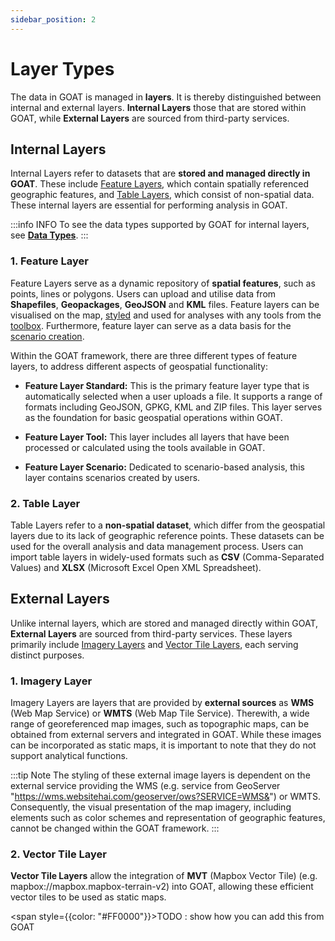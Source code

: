 ```yaml
---
sidebar_position: 2
---
```


# Layer Types

The data in GOAT is managed in **layers**. It is thereby distinguished between internal and external layers. **Internal Layers** those that are stored within GOAT, while **External Layers** are sourced from third-party services.

## Internal Layers 

Internal Layers refer to datasets that are **stored and managed directly in GOAT**. These include [Feature Layers](#1-feature-layer), which contain spatially referenced geographic features, and [Table Layers](#2-table-layer), which consist of non-spatial data. These internal layers are essential for performing analysis in GOAT.

:::info INFO
To see the data types supported by GOAT for internal layers, see [**Data Types**](../data/data_types).
:::

### 1. Feature Layer
Feature Layers serve as a dynamic repository of **spatial features**, such as points, lines or polygons. Users can upload and utilise data from **Shapefiles**, **Geopackages**, **GeoJSON** and **KML** files. Feature layers can be visualised on the map, [styled](../map/layer_design/styling) and used for analyses with any tools from the [toolbox](../category/toolbox). Furthermore, feature layer can serve as a data basis for the [scenario creation](../category/scenarios).

Within the GOAT framework, there are three different types of feature layers, to address different aspects of geospatial functionality:

- **Feature Layer Standard:** This is the primary feature layer type that is automatically selected when a user uploads a file. It supports a range of formats including GeoJSON, GPKG, KML and ZIP files. This layer serves as the foundation for basic geospatial operations within GOAT.

- **Feature Layer Tool:** This layer includes all layers that have been processed or calculated using the tools available in GOAT. 

- **Feature Layer Scenario:** Dedicated to scenario-based analysis, this layer contains scenarios created by users.

### 2. Table Layer
Table Layers refer to a **non-spatial dataset**, which differ from the geospatial layers due to its lack of geographic reference points. These datasets can be used for the overall analysis and data management process. Users can import table layers in widely-used formats such as **CSV** (Comma-Separated Values) and **XLSX** (Microsoft Excel Open XML Spreadsheet). 

## External Layers
Unlike internal layers, which are stored and managed directly within GOAT, **External Layers** are sourced from third-party services. These layers primarily include [Imagery Layers](#1-imagery-layer) and [Vector Tile Layers](#2-vectortilelayer), each serving distinct purposes.

### 1. Imagery Layer
Imagery Layers are layers that are provided by **external sources** as **WMS** (Web Map Service) or **WMTS** (Web Map Tile Service). Therewith, a wide range of georeferenced map images, such as topographic maps, can be obtained from external servers and integrated in GOAT. While these images can be incorporated as static maps, it is important to note that they do not support analytical functions. 

:::tip Note
The styling of these external image layers is dependent on the external service providing the WMS (e.g. service from GeoServer "https://wms.websitehai.com/geoserver/ows?SERVICE=WMS&") or WMTS. 
Consequently, the visual presentation of the map imagery, including elements such as color schemes and representation of geographic features, cannot be changed within the GOAT framework.
:::



### 2. Vector Tile Layer
**Vector Tile Layers** allow the integration of **MVT** (Mapbox Vector Tile) (e.g. mapbox://mapbox.mapbox-terrain-v2) into GOAT, allowing these efficient vector tiles to be used as static maps. 

<span style={{color: "#FF0000"}}>TODO : show how you can add this from GOAT</span>

